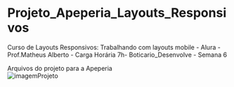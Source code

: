 
# Projeto_Apeperia_Layouts_Responsivos
Curso de Layouts Responsivos: Trabalhando com layouts mobile - Alura - Prof.Matheus Alberto - Carga Horária  7h- Boticario_Desenvolve - Semana 6

Arquivos do projeto para a Apeperia<br>
![imagemProjeto](https://user-images.githubusercontent.com/92062517/156890059-93a463fe-ce6f-457f-be1f-87cace9b537d.png)

